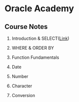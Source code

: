 # Oracle Academy 

## Course Notes

1. Introduction & SELECT([Link](https://www.notion.so/alxcraciun/Introduction-SELECT-8fb84335b5aa4d06888ca643f669a9e0))

2. WHERE & ORDER BY 

3. Function Fundamentals

4. Date 

5. Number 

6. Character 

7. Conversion 
